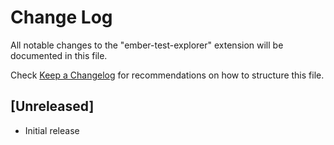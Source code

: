 # Change Log

All notable changes to the "ember-test-explorer" extension will be documented in this file.

Check [Keep a Changelog](http://keepachangelog.com/) for recommendations on how to structure this file.

## [Unreleased]

- Initial release